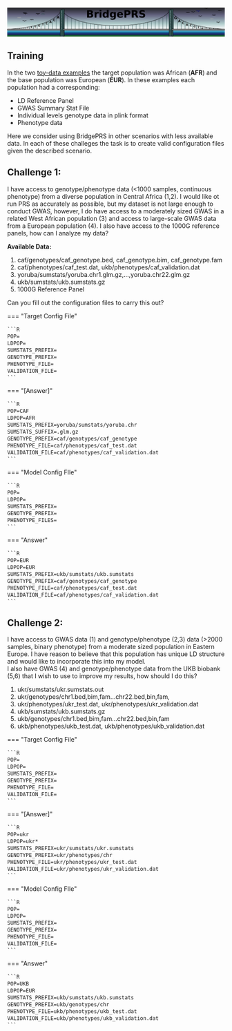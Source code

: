 ![Screenshot](img/slim/guide_logo3.png)


## Training

In the two [toy-data examples](quikstart_data.md) the target population was African (**AFR**)
and the base population  was European (**EUR**).  In these examples each population had a corresponding:  

- LD Reference Panel
- GWAS Summary Stat File  
- Individual levels genotype data in plink format
- Phenotype data 

Here we consider using BridgePRS in other scenarios with less
available data.  In each of these challeges the task is to create
valid configuration files given the described scenario.

## Challenge 1: 

I have access to genotype/phenotype data (<1000 samples, continuous phenotype) from a diverse population in Central Africa (1,2). 
I would like ot run PRS as accurately as possible, but my dataset is not large enough to conduct GWAS, however, I do have access to a moderately 
sized GWAS in a related West African population (3) and access to large-scale GWAS data from a European population (4).  I also have 
access to the 1000G reference panels, how can I analyze my data?
 
**Available Data:** 

1. caf/genotypes/caf_genotype.bed, caf_genotype.bim, caf_genotype.fam 
2. caf/phenotypes/caf_test.dat, ukb/phenotypes/caf_validation.dat 
3. yoruba/sumstats/yoruba.chr1.glm.gz,...,yoruba.chr22.glm.gz 
4. ukb/sumstats/ukb.sumstats.gz 
5. 1000G Reference Panel 

Can you fill out the configuration files to carry this out? 

=== "Target Config File"

    ```R
    POP=
    LDPOP=
    SUMSTATS_PREFIX=
    GENOTYPE_PREFIX=
    PHENOTYPE_FILE=
    VALIDATION_FILE=
    ```

=== "[Answer]"

    ```R
    POP=CAF
    LDPOP=AFR 
    SUMSTATS_PREFIX=yoruba/sumstats/yoruba.chr 
    SUMSTATS_SUFFIX=.glm.gz 
    GENOTYPE_PREFIX=caf/genotypes/caf_genotype 
    PHENOTYPE_FILE=caf/phenotypes/caf_test.dat  
    VALIDATION_FILE=caf/phenotypes/caf_validation.dat 
    ```

=== "Model Config FIle"

    ```R
    POP=
    LDPOP= 
    SUMSTATS_PREFIX=
    GENOTYPE_PREFIX=
    PHENOTYPE_FILES=
    ```

=== "Answer"

    ```R
    POP=EUR
    LDPOP=EUR
    SUMSTATS_PREFIX=ukb/sumstats/ukb.sumstats
    GENOTYPE_PREFIX=caf/genotypes/caf_genotype 
    PHENOTYPE_FILE=caf/phenotypes/caf_test.dat  
    VALIDATION_FILE=caf/phenotypes/caf_validation.dat 
    ```




## Challenge 2: 

I have access to GWAS data (1) and genotype/phenotype (2,3) data
(>2000 samples, binary phenotype) from a moderate sized population in
Eastern Europe.
I have reason to believe that this population has unique LD structure and would like to incorporate this into my model.  
I also have GWAS (4) and genotype/phenotype data from the UKB biobank
(5,6) that I wish to use to improve my results, how should I do this?

1. ukr/sumstats/ukr.sumstats.out 
2. ukr/genotypes/chr1.bed,bim,fam...chr22.bed,bin,fam, 
3. ukr/phenotypes/ukr_test.dat, ukr/phenotypes/ukr_validation.dat 
4. ukb/sumstats/ukb.sumstats.gz 
5. ukb/genotypes/chr1.bed,bim,fam...chr22.bed,bin,fam
6. ukb/phenotypes/ukb_test.dat, ukb/phenotypes/ukb_validation.dat 




=== "Target Config File"

    ```R
    POP=
    LDPOP=
    SUMSTATS_PREFIX=
    GENOTYPE_PREFIX=
    PHENOTYPE_FILE=
    VALIDATION_FILE=
    ```

=== "[Answer]"

    ```R
    POP=ukr
    LDPOP=ukr*
    SUMSTATS_PREFIX=ukr/sumstats/ukr.sumstats  
    GENOTYPE_PREFIX=ukr/phenotypes/chr
    PHENOTYPE_FILE=ukr/phenotypes/ukr_test.dat 
    VALIDATION_FILE=ukr/phenotypes/ukr_validation.dat
    ```

=== "Model Config FIle"

    ```R
    POP=
    LDPOP=
    SUMSTATS_PREFIX=
    GENOTYPE_PREFIX=
    PHENOTYPE_FILE=
    VALIDATION_FILE=
    ```

=== "Answer"

    ```R
    POP=UKB
    LDPOP=EUR 
    SUMSTATS_PREFIX=ukb/sumstats/ukb.sumstats
    GENOTYPE_PREFIX=ukb/genotypes/chr
    PHENOTYPE_FILE=ukb/phenotypes/ukb_test.dat 
    VALIDATION_FILE=ukb/phenotypes/ukb_validation.dat 
    ```




  
















